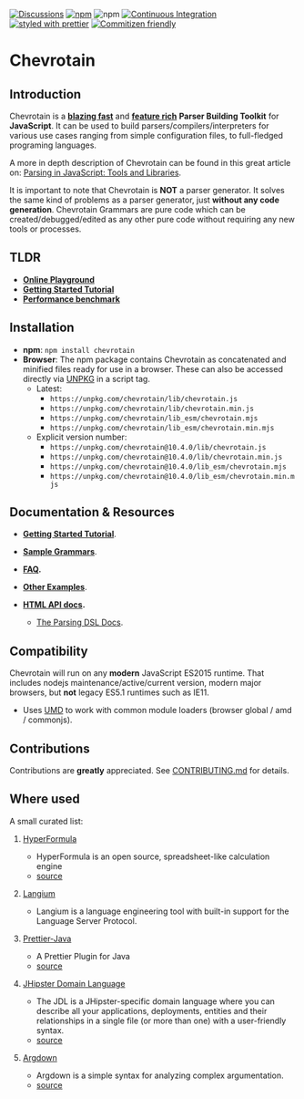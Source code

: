 [![Discussions](https://img.shields.io/github/discussions/chevrotain/chevrotain?style=flat-square)](https://github.com/Chevrotain/chevrotain/discussions)
[![npm](https://img.shields.io/npm/v/chevrotain.svg)](https://www.npmjs.com/package/chevrotain)
![npm](https://img.shields.io/npm/dm/chevrotain)
[![Continuous Integration](https://github.com/Chevrotain/chevrotain/actions/workflows/ci.yml/badge.svg)](https://github.com/Chevrotain/chevrotain/actions/workflows/ci.yml)
[![styled with prettier](https://img.shields.io/badge/styled_with-prettier-ff69b4.svg)](https://github.com/prettier/prettier)
[![Commitizen friendly](https://img.shields.io/badge/commitizen-friendly-brightgreen.svg)](http://commitizen.github.io/cz-cli/)

# Chevrotain

## Introduction

Chevrotain is a [**blazing fast**](https://chevrotain.io/performance/) and [**feature rich**](http://chevrotain.io/docs/features/blazing_fast.html) **Parser Building Toolkit** for **JavaScript**.
It can be used to build parsers/compilers/interpreters for various use cases ranging from simple configuration files,
to full-fledged programing languages.

A more in depth description of Chevrotain can be found in this great article on: [Parsing in JavaScript: Tools and Libraries](https://tomassetti.me/parsing-in-javascript/#chevrotain).

It is important to note that Chevrotain is **NOT** a parser generator. It solves the same kind of problems as a parser generator, just **without any code generation**. Chevrotain Grammars are pure code which can be created/debugged/edited
as any other pure code without requiring any new tools or processes.

## TLDR

- [**Online Playground**](https://chevrotain.io/playground/)
- **[Getting Started Tutorial](https://chevrotain.io/docs/tutorial/step0_introduction.html)**
- [**Performance benchmark**](https://chevrotain.io/performance/)

## Installation

- **npm**: `npm install chevrotain`
- **Browser**:
  The npm package contains Chevrotain as concatenated and minified files ready for use in a browser.
  These can also be accessed directly via [UNPKG](https://unpkg.com/) in a script tag.
  - Latest:
    - `https://unpkg.com/chevrotain/lib/chevrotain.js`
    - `https://unpkg.com/chevrotain/lib/chevrotain.min.js`
    - `https://unpkg.com/chevrotain/lib_esm/chevrotain.mjs`
    - `https://unpkg.com/chevrotain/lib_esm/chevrotain.min.mjs`
  - Explicit version number:
    - `https://unpkg.com/chevrotain@10.4.0/lib/chevrotain.js`
    - `https://unpkg.com/chevrotain@10.4.0/lib/chevrotain.min.js`
    - `https://unpkg.com/chevrotain@10.4.0/lib_esm/chevrotain.mjs`
    - `https://unpkg.com/chevrotain@10.4.0/lib_esm/chevrotain.min.mjs`

## Documentation & Resources

- **[Getting Started Tutorial](https://chevrotain.io/docs/tutorial/step1_lexing.html)**.

- **[Sample Grammars](https://github.com/chevrotain/chevrotain/blob/master/examples/grammars)**.

- **[FAQ](https://chevrotain.io/docs/FAQ.html).**

- **[Other Examples](https://github.com/chevrotain/chevrotain/blob/master/examples)**.

- **[HTML API docs](https://chevrotain.io/documentation).**

  - [The Parsing DSL Docs](https://chevrotain.io/documentation/10_0_0/classes/BaseParser.html#AT_LEAST_ONE).

## Compatibility

Chevrotain will run on any **modern** JavaScript ES2015 runtime.
That includes nodejs maintenance/active/current version, modern major browsers,
but **not** legacy ES5.1 runtimes such as IE11.

- Uses [UMD](https://github.com/umdjs/umd) to work with common module loaders (browser global / amd / commonjs).

## Contributions

Contributions are **greatly** appreciated.
See [CONTRIBUTING.md](./CONTRIBUTING.md) for details.

## Where used

A small curated list:

1. [HyperFormula](https://github.com/handsontable/hyperformula)

   - HyperFormula is an open source, spreadsheet-like calculation engine
   - [source](https://github.com/handsontable/hyperformula/blob/5749f9ce57a3006109ccadc4a2e7d064c846ff78/src/parser/FormulaParser.ts)

2. [Langium](https://github.com/langium/langium)

   - Langium is a language engineering tool with built-in support for the Language Server Protocol.

3. [Prettier-Java](https://github.com/jhipster/prettier-java)

   - A Prettier Plugin for Java
   - [source](https://github.com/jhipster/prettier-java/tree/main/packages/java-parser)

4. [JHipster Domain Language](https://www.jhipster.tech/jdl/intro)

   - The JDL is a JHipster-specific domain language where you can describe all your applications, deployments, entities
     and their relationships in a single file (or more than one) with a user-friendly syntax.
   - [source](https://github.com/jhipster/generator-jhipster/tree/main/jdl/parsing)

5. [Argdown](https://github.com/christianvoigt/argdown)
   - Argdown is a simple syntax for analyzing complex argumentation.
   - [source](https://github.com/christianvoigt/argdown/blob/master/packages/argdown-core/src/parser.ts)
